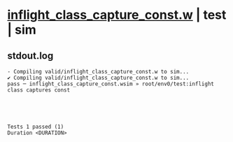 # [inflight_class_capture_const.w](../../../../../examples/tests/valid/inflight_class_capture_const.w) | test | sim

## stdout.log
```log
- Compiling valid/inflight_class_capture_const.w to sim...
✔ Compiling valid/inflight_class_capture_const.w to sim...
pass ─ inflight_class_capture_const.wsim » root/env0/test:inflight class captures const
 




Tests 1 passed (1) 
Duration <DURATION>

```

